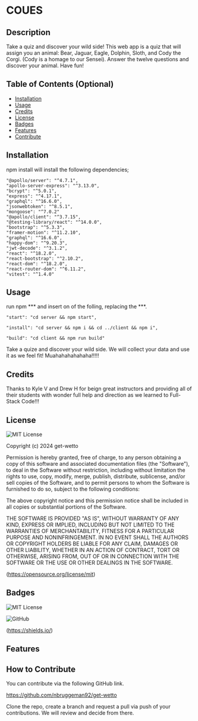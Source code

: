 # COUES

## Description
Take a quiz and discover your wild side! This web app is a quiz that will assign you an animal: Bear, Jaguar, Eagle, Dolphin, Sloth, and Cody the Corgi. (Cody is a homage to our Sensei). Answer the twelve questions and discover your animal. Have fun!

## Table of Contents (Optional)

- [Installation](#installation)
- [Usage](#usage)
- [Credits](#credits)
- [License](#license)
- [Badges](#badges)
- [Features](#features)
- [Contribute](#how-to-contribute)

## Installation

npm install will install the following dependencies;

    "@apollo/server": "^4.7.1",
    "apollo-server-express": "^3.13.0",
    "bcrypt": "^5.0.1",
    "express": "^4.17.1",
    "graphql": "^16.6.0",
    "jsonwebtoken": "^8.5.1",
    "mongoose": "^7.0.2"
    "@apollo/client": "^3.7.15",
    "@testing-library/react": "^14.0.0",
    "bootstrap": "^5.3.3",
    "framer-motion": "^11.2.10",
    "graphql": "^16.6.0",
    "happy-dom": "^9.20.3",
    "jwt-decode": "^3.1.2",
    "react": "^18.2.0",
    "react-bootstrap": "^2.10.2",
    "react-dom": "^18.2.0",
    "react-router-dom": "^6.11.2",
    "vitest": "^1.4.0"

## Usage

run npm *** and insert on of the folling, replacing the ***. 

    "start": "cd server && npm start",

    "install": "cd server && npm i && cd ../client && npm i",

    "build": "cd client && npm run build"



Take a quize and discover your wild side. We will collect your data and use it as we feel fit! Muahahahahahaha!!!!!

## Credits

Thanks to Kyle V and Drew H for beign great instructors and providing all of their students with wonder full help and direction as we learned to Full-Stack Code!!!

## License

![MIT License](https://img.shields.io/badge/License-MIT-darkgreen)

Copyright (c) 2024 get-wetto

Permission is hereby granted, free of charge, to any person obtaining a copy
of this software and associated documentation files (the "Software"), to deal
in the Software without restriction, including without limitation the rights
to use, copy, modify, merge, publish, distribute, sublicense, and/or sell
copies of the Software, and to permit persons to whom the Software is
furnished to do so, subject to the following conditions:

The above copyright notice and this permission notice shall be included in all
copies or substantial portions of the Software.

THE SOFTWARE IS PROVIDED "AS IS", WITHOUT WARRANTY OF ANY KIND, EXPRESS OR
IMPLIED, INCLUDING BUT NOT LIMITED TO THE WARRANTIES OF MERCHANTABILITY,
FITNESS FOR A PARTICULAR PURPOSE AND NONINFRINGEMENT. IN NO EVENT SHALL THE
AUTHORS OR COPYRIGHT HOLDERS BE LIABLE FOR ANY CLAIM, DAMAGES OR OTHER
LIABILITY, WHETHER IN AN ACTION OF CONTRACT, TORT OR OTHERWISE, ARISING FROM,
OUT OF OR IN CONNECTION WITH THE SOFTWARE OR THE USE OR OTHER DEALINGS IN THE
SOFTWARE.

(https://opensource.org/license/mit)

## Badges

![MIT License](https://img.shields.io/badge/License-MIT-darkgreen)

![GitHub](https://img.shields.io/badge/GitHub-darkblue)

(https://shields.io/)

## Features

## How to Contribute

You can contribute via the following GitHub link.

https://github.com/nbruggeman92/get-wetto

Clone the repo, create a branch and request a pull via push of your contributions. We will review and decide from there.
